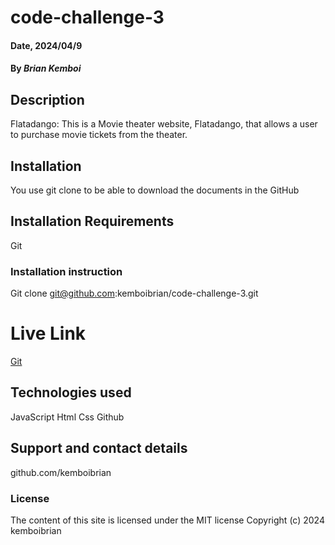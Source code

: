 
# code-challenge-3

#### Date, 2024/04/9

#### By *Brian Kemboi*

## Description
Flatadango:
This is a Movie theater website, Flatadango, that allows a user to purchase movie tickets from the theater.




## Installation
You use git clone to be able to download the documents in the GitHub

## Installation Requirements
Git


### Installation instruction

Git clone git@github.com:kemboibrian/code-challenge-3.git

# Live Link
[Git](https://my-json-server.typicode.com/kemboibrian/code-challenge-3/films)


## Technologies used
JavaScript
Html
Css
Github

## Support and contact details
github.com/kemboibrian

### License
The content of this site is licensed under the MIT license
Copyright (c) 2024 kemboibrian

